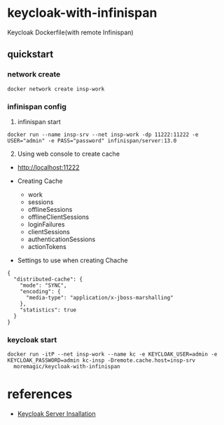 # keycloak-with-infinispan
Keycloak Dockerfile(with remote Infinispan)

## quickstart

### network create
```
docker network create insp-work
```

### infinispan config

1. infinispan start
```console
docker run --name insp-srv --net insp-work -dp 11222:11222 -e USER="admin" -e PASS="password" infinispan/server:13.0
```

2. Using web console to create cache
* [http://localhost:11222](http://localhost:11222)


- Creating Cache
  - work
  - sessions
  - offlineSessions
  - offlineClientSessions
  - loginFailures
  - clientSessions
  - authenticationSessions
  - actionTokens


- Settings to use when creating Chache
```configration
{
  "distributed-cache": {
    "mode": "SYNC",
    "encoding": {
      "media-type": "application/x-jboss-marshalling"
    },
    "statistics": true
  }
}
```

### keycloak start
```console
docker run -itP --net insp-work --name kc -e KEYCLOAK_USER=admin -e KEYCLOAK_PASSWORD=admin kc-insp -Dremote.cache.host=insp-srv
  moremagic/keycloak-with-infinispan
```

# references

- [Keycloak Server Insallation](https://www.keycloak.org/docs/latest/server_installation/)

